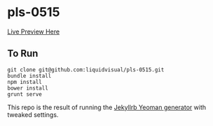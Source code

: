 pls-0515
=============================

[Live Preview Here](http://planetsoftware.uat.liquidvisual.net)

## To Run

    git clone git@github.com:liquidvisual/pls-0515.git
    bundle install
    npm install
    bower install
    grunt serve

This repo is the result of running the [Jekyllrb Yeoman generator](https://github.com/robwierzbowski/generator-jekyllrb) with tweaked settings.